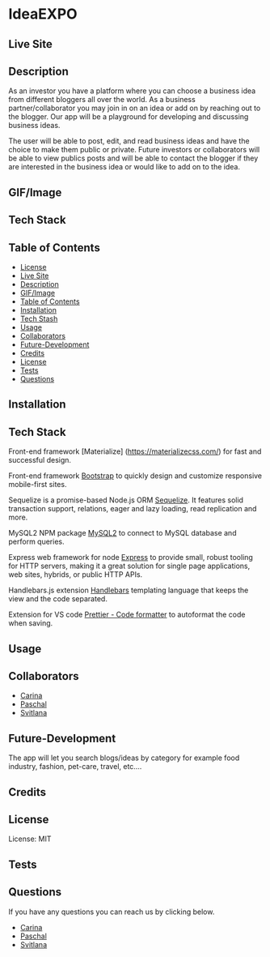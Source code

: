 # IdeaEXPO 

## Live Site

## Description

As an investor you have a platform where you can choose a business idea from different bloggers all over the world. As a business partner/collaborator you may join in on an idea or add on by reaching out to the blogger. Our app will be a playground for developing and discussing business ideas.

The user will be able to post, edit, and read business ideas and have the choice to make them public or private. Future investors or collaborators will be able to view publics posts and will be able to contact the blogger if they are interested in the business idea or would like to add on to the idea.

## GIF/Image

## Tech Stack

## Table of Contents

  - [License](#license)
  - [Live Site](#live-site)
  - [Description](#description)
  - [GIF/Image](#gifimage)
  - [Table of Contents](#table-of-contents)
  - [Installation](#installation)
  - [Tech Stash](#tech-stash)
  - [Usage](#usage)
  - [Collaborators](#collaborators)
  - [Future-Development](#future-development)
  - [Credits](#credits)
  - [License](#license)
  - [Tests](#tests)
  - [Questions](#questions)

## Installation

## Tech Stack

Front-end framework [Materialize] (https://materializecss.com/) for fast and successful design.

Front-end framework [Bootstrap](https://getbootstrap.com/) to quickly design and customize responsive mobile-first sites.

Sequelize is a promise-based Node.js ORM [Sequelize](https://www.npmjs.com/package/sequelize). It features solid transaction support, relations, eager and lazy loading, read replication and more.

MySQL2 NPM package [MySQL2](https://www.npmjs.com/package/mysql2) to connect to MySQL database and perform queries.

Express web framework for node [Express](https://www.npmjs.com/package/express) to provide small, robust tooling for HTTP servers, making it a great solution for single page applications, web sites, hybrids, or public HTTP APIs.

Handlebars.js extension [Handlebars](https://www.npmjs.com/package/handlebars) templating language that keeps the view and the code separated.

Extension for VS code [Prettier - Code formatter](https://marketplace.visualstudio.com/items?itemName=esbenp.prettier-vscode) to autoformat the code when saving.

## Usage

## Collaborators

- [Carina](https://github.com/Creyes17e)
- [Paschal](https://github.com/paschalihenacho)
- [Svitlana](https://github.com/szaster)

## Future-Development

The app will let you search blogs/ideas by category for example food industry, fashion, pet-care, travel, etc.…

## Credits

## License

License: MIT

## Tests

## Questions

If you have any questions you can reach us by clicking below.

- [Carina](https://github.com/Creyes17e)
- [Paschal](https://github.com/paschalihenacho)
- [Svitlana](https://github.com/szaster)
